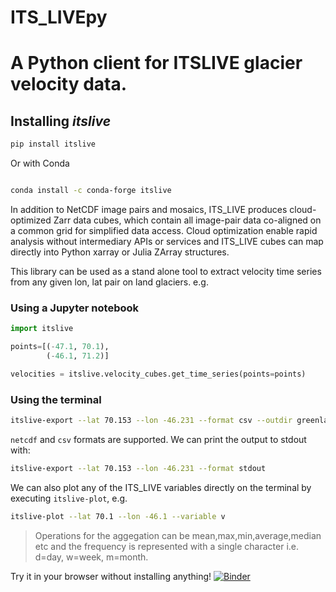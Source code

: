 # ITS_LIVEpy

# A Python client for ITSLIVE glacier velocity data.

## Installing *itslive*

```bash
pip install itslive

```

Or with Conda

```bash

conda install -c conda-forge itslive
```

In addition to NetCDF image pairs and mosaics, ITS_LIVE produces cloud-optimized Zarr data cubes, which contain all image-pair data co-aligned on a common grid for simplified data access. Cloud optimization enable rapid analysis without intermediary APIs or services and ITS_LIVE cubes can map directly into Python xarray or Julia ZArray structures.


This library can be used as a stand alone tool to extract velocity time series from any given lon, lat pair on land glaciers. e.g.


### Using a Jupyter notebook

```python
import itslive

points=[(-47.1, 70.1),
        (-46.1, 71.2)]

velocities = itslive.velocity_cubes.get_time_series(points=points)

```
### Using the terminal

```bash
itslive-export --lat 70.153 --lon -46.231 --format csv --outdir greenland
```

`netcdf` and `csv` formats are supported. We can print the output to stdout with:

```bash
itslive-export --lat 70.153 --lon -46.231 --format stdout
```

We can also plot any of the ITS_LIVE variables directly on the terminal by executing `itslive-plot`, e.g.

```bash
itslive-plot --lat 70.1 --lon -46.1 --variable v
```

 > Operations for the aggegation can be mean,max,min,average,median etc and the frequency is represented with a single character i.e. d=day, w=week, m=month.


Try it in your browser without installing anything! [![Binder](https://mybinder.org/badge_logo.svg)](https://mybinder.org/v2/gh/betolink/itslive-vortex/main)

